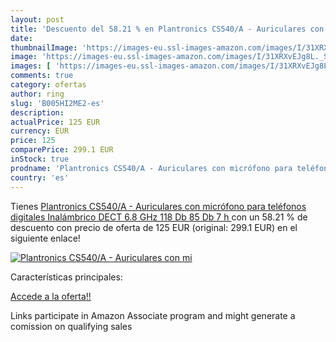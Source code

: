 ```yaml
---
layout: post
title: 'Descuento del 58.21 % en Plantronics CS540/A - Auriculares con mi'
date: 
thumbnailImage: 'https://images-eu.ssl-images-amazon.com/images/I/31XRXvEJg8L._SL200_.jpg'
image: 'https://images-eu.ssl-images-amazon.com/images/I/31XRXvEJg8L._SL200_.jpg'
images: [ 'https://images-eu.ssl-images-amazon.com/images/I/31XRXvEJg8L._SL200_.jpg' ]
comments: true
category: ofertas
author: ring
slug: 'B005HI2ME2-es'
description:
actualPrice: 125 EUR
currency: EUR
price: 125
comparePrice: 299.1 EUR
inStock: true
prodname: 'Plantronics CS540/A - Auriculares con micrófono para teléfonos digitales  Inalámbrico  DECT  6.8 GHz  118 Db  85 Db  7 h '
country: 'es'
---
```


Tienes [Plantronics CS540/A - Auriculares con micrófono para teléfonos digitales  Inalámbrico  DECT  6.8 GHz  118 Db  85 Db  7 h ](https://www.amazon.es/dp/B005HI2ME2/?tag=tolees-21) con un 58.21 % de descuento con precio de oferta de 125 EUR (original: 299.1 EUR) en el siguiente enlace!

[![Plantronics CS540/A - Auriculares con mi](https://images-eu.ssl-images-amazon.com/images/I/31XRXvEJg8L._SL200_.jpg)](https://www.amazon.es/dp/B005HI2ME2/?tag=tolees-21)

Características principales:


[Accede a la oferta!!](https://www.amazon.es/dp/B005HI2ME2/?tag=tolees-21)

Links participate in Amazon Associate program and might generate a comission on qualifying sales


